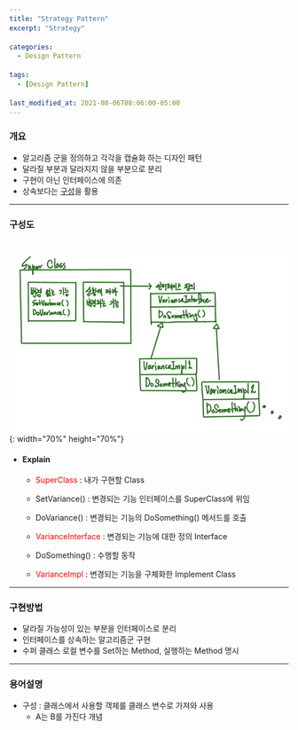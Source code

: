 ```yaml
---
title: "Strategy Pattern"
excerpt: "Strategy" 

categories:
  - Design Pattern

tags:
  - [Design Pattern]

last_modified_at: 2021-08-06T08:06:00-05:00
---
```



### 개요
 - 알고리즘 군을 정의하고 각각을 캡슐화 하는 디자인 패턴
 - 달라질 부분과 달라지지 않을 부분으로 분리
 - 구현이 아닌 인터페이스에 의존
 - 상속보다는 [구성](#용어설명)을 활용

---

### 구성도
　　![image](/assets/images/DesignPattern/StrategyPattern.png){: width="70%" height="70%"}  

 - #### Explain
   - <span style="color:red">SuperClass</span> : 내가 구현할 Class
   - SetVariance() : 변경되는 기능 인터페이스를 SuperClass에 위임
   - DoVariance() : 변경되는 기능의 DoSomething() 메서드를 호출  
     
   - <span style="color:red">VarianceInterface</span> : 변경되는 기능에 대한 정의 Interface
   - DoSomething() : 수행할 동작  
  
   - <span style="color:red">VarianceImpl</span> : 변경되는 기능을 구체화한 Implement Class


---
### 구현방법
 - 달라질 가능성이 있는 부분을 인터페이스로 분리
 - 인터페이스를 상속하는 알고리즘군 구현
 - 수퍼 클래스 로컬 변수를 Set하는 Method, 실행하는 Method 명시

---
### 용어설명
 - 구성 : 클래스에서 사용할 객체를 클래스 변수로 가져와 사용
   - A는 B를 가진다 개념
